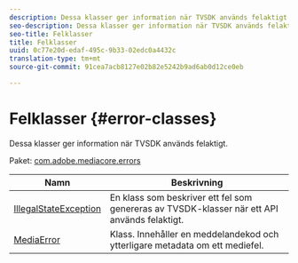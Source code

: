```yaml
---
description: Dessa klasser ger information när TVSDK används felaktigt.
seo-description: Dessa klasser ger information när TVSDK används felaktigt.
seo-title: Felklasser
title: Felklasser
uuid: 0c77e20d-edaf-495c-9b33-02edc0a4432c
translation-type: tm+mt
source-git-commit: 91cea7acb8127e02b82e5242b9ad6ab0d12ce0eb

---
```



# Felklasser {#error-classes}

Dessa klasser ger information när TVSDK används felaktigt.

Paket: [com.adobe.mediacore.errors](https://help.adobe.com/en_US/primetime/api/psdk/asdoc-dhls_1.4/com/adobe/mediacore/errors/package-detail.html)

| Namn | Beskrivning |
|---|---|
| [IllegalStateException](https://help.adobe.com/en_US/primetime/api/psdk/asdoc-dhls_1.4/com/adobe/mediacore/errors/IllegalStateException.html) | En klass som beskriver ett fel som genereras av TVSDK-klasser när ett API används felaktigt. |
| [MediaError](https://help.adobe.com/en_US/primetime/api/psdk/asdoc-dhls_1.4/com/adobe/mediacore/errors/MediaError.html) | Klass. Innehåller en meddelandekod och ytterligare metadata om ett mediefel. |

